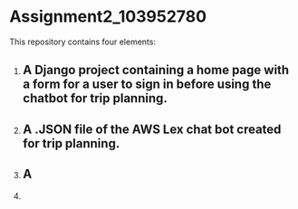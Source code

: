 # Assignment2_103952780

This repository contains four elements:

  1. A Django project containing a home page with a form for a user to sign in before using the chatbot for trip planning.
      - 
  2. A .JSON file of the AWS Lex chat bot created for trip planning.
      - 
  3. A 
      - 
  4. 
